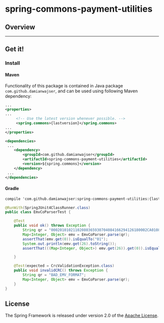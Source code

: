 # spring-commons-payment-utilities
## Overview


-----
## Get it!
### Install
#### Maven
Functionality of this package is contained in Java package `com.github.damianwajser`, and can be used using following Maven dependency:

```xml
...
<properties>
...
     <!-- Use the latest version whenever possible. -->
     <spring.commons>{lastversion}</spring.commons>
...
</properties>

<dependencies>
 ...
    <dependency>
        <groupId>com.github.damianwajser</groupId>
        <artifactId>spring-commons-payment-utilities</artifactId>
        <version>${spring.commons}</version>
    </dependency>
 ...
</dependencies>
 ```
 #### Gradle
 ```xml
 compile 'com.github.damianwajser:spring-commons-payment-utilities:{lastVersion}'
 ```
```java
@RunWith(SpringJUnit4ClassRunner.class)
public class EmvCoParserTest {

	@Test
	public void ok() throws Exception {
		String qr = "00020101021102080365930704084166294126180002CA01083344220144110007com.adq50250004CUIT011320-11111111-2520499885303032540510.005802AR5909TODO PAGO6004CABA62350019www.todopago.com.ar07081231231280160006COMPRA01020081370006INFOTX01042343020110310092212581182270005CABAL01053252302055433583300010MASTERCARD010334202055433563049275";
		Map<Integer, Object> emv = EmvCoParser.parse(qr);
		assertThat(emv.get(0)).isEqualTo("01");
		System.out.println(emv.get(26).toString());
		assertThat(((Map<Integer, Object>) emv.get(26)).get(0)).isEqualTo("CA");

	}

	@Test(expected = CrcValidationException.class)
	public void invalidCRC() throws Exception {
		String qr = "BAD_EMV_FORMAT";
		Map<Integer, Object> emv = EmvCoParser.parse(qr);
	}
}
```
## License
The Spring Framework is released under version 2.0 of the [Apache License](http://www.apache.org/licenses/LICENSE-2.0).
